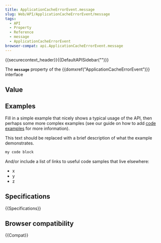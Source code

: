 ```yaml
---
title: ApplicationCacheErrorEvent.message
slug: Web/API/ApplicationCacheErrorEvent/message
tags:
  - API
  - Property
  - Reference
  - message
  - ApplicationCacheErrorEvent
browser-compat: api.ApplicationCacheErrorEvent.message
---
```

{{securecontext_header}}{{DefaultAPISidebar("")}}

The **`message`** property of the {{domxref("ApplicationCacheErrorEvent")}} interface 

## Value



## Examples

Fill in a simple example that nicely shows a typical usage of the API, then perhaps some more complex examples (see our guide on how to add [code examples](/en-US/docs/MDN/Contribute/Structures/Code_examples) for more information).

This text should be replaced with a brief description of what the example demonstrates.

```js
my code block
```

And/or include a list of links to useful code samples that live elsewhere:

*   x
*   y
*   z

## Specifications

{{Specifications}}

## Browser compatibility

{{Compat}}


